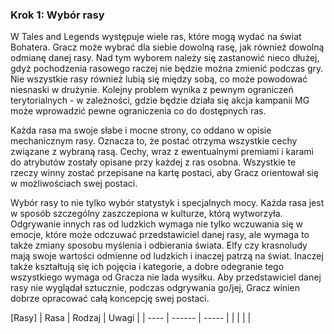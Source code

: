 ### Krok 1: Wybór rasy

W Tales and Legends występuje wiele ras, które mogą wydać na świat Bohatera. Gracz może wybrać dla siebie dowolną rasę, jak również dowolną odmianę danej rasy. Nad tym wyborem należy się zastanowić nieco dłużej, gdyż pochodzenia rasowego raczej nie będzie można zmienić podczas gry. Nie wszystkie rasy również lubią się między sobą, co może powodować niesnaski w drużynie. Kolejny problem wynika z pewnym ograniczeń terytorialnych - w zależności, gdzie będzie działa się akcja kampanii MG może wprowadzić pewne ograniczenia co do dostępnych ras. 

Każda rasa ma swoje słabe i mocne strony, co oddano w opisie mechanicznym rasy. Oznacza to, że postać otrzyma wszystkie cechy związane z wybraną rasą. Cechy, wraz z ewentualnymi premiami i karami do atrybutów zostały opisane przy każdej z ras osobna. Wszystkie te rzeczy winny zostać przepisane na kartę postaci, aby Gracz orientował się w możliwościach swej postaci.

Wybór rasy to nie tylko wybór statystyk i specjalnych mocy. Każda rasa jest w sposób szczególny zaszczepiona w kulturze, którą wytworzyła. Odgrywanie innych ras od ludzkich wymaga nie tylko wczuwania się w emocje, które może odczuwać przedstawiciel danej rasy, ale wymaga to także zmiany sposobu myślenia i odbierania świata. Elfy czy krasnoludy mają swoje wartości odmienne od ludzkich i inaczej patrzą na świat. Inaczej także kształtują się ich pojęcia i kategorie, a dobre odegranie tego wszystkiego wymaga od Gracza nie lada wysiłku. Aby przedstawiciel danej rasy nie wyglądał sztucznie, podczas odgrywania go/jej, Gracz winien dobrze opracować całą koncepcję swej postaci.

[Rasy]
| Rasa | Rodzaj | Uwagi |
| ---- | ------ | ----- |
|      |        |       |